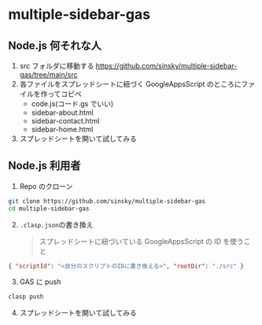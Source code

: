 # multiple-sidebar-gas

## Node.js 何それな人

1. src フォルダに移動する
   https://github.com/sinsky/multiple-sidebar-gas/tree/main/src
2. 各ファイルをスプレッドシートに紐づく GoogleAppsScript のところにファイルを作ってコピペ
   - code.js(コード.gs でいい)
   - sidebar-about.html
   - sidebar-contact.html
   - sidebar-home.html
3. スプレッドシートを開いて試してみる

## Node.js 利用者

1. Repo のクローン

```bash
git clone https://github.com/sinsky/multiple-sidebar-gas
cd multiple-sidebar-gas
```

2. `.clasp.json`の書き換え
   > スプレッドシートに紐づいている GoogleAppsScript の ID を使うこと

```json
{ "scriptId": "<自分のスクリプトのIDに書き換える>", "rootDir": "./src" }
```

3. GAS に push

```bash
clasp push
```

4. スプレッドシートを開いて試してみる
